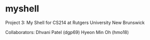 # myshell
Project 3: My Shell for CS214 at Rutgers University New Brunswick

Collaborators:
Dhvani Patel (dgp69)
Hyeon Min Oh (hmo18)
